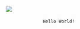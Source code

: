 <h1 align="center">
 <img src="https://us.zonerama.com/Ates/Photo/1000151872/1006387102" />
</h1>

                                                    Hello World!
